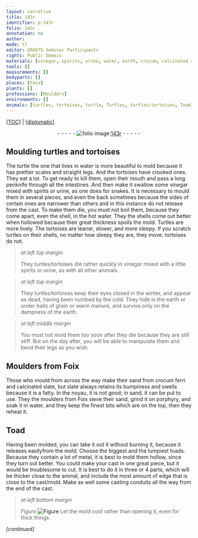 ```yaml
---
layout: narrative
title: 143r
identifier: p-143r
folio: 143r
annotation: no
author:
mode: tl
editor: GR8975 Seminar Participants
rights: Public Domain
materials: [vinegar, spirits, urine, water, earth, crocum, calcinated slate, slate, porphyry]
tools: []
measurements: []
bodyparts: []
places: [Foix]
plants: []
professions: [Moulders]
environments: []
animals: [turtles, tortoises, turtle, Turtles, turtles/tortoises, Toad, toads]
---
```


<p><a href="{{ site.baseurl }}/translation/">[TOC]</a> | <a href="{{ site.baseurl }}/texts/p-143r_tc/" target="_blank">[diplomatic]</a></p><div class="folio" align="center">- - - - - <a href="http://gallica.bnf.fr/ark:/12148/btv1b10500001g/f291.image" target="_blank"><img src="https://cu-mkp.github.io/2017-workshop-edition/assets/photo-icon.png" alt="folio image: " style="display:inline-block; margin-bottom:-3px;"/>143r</a> - - - - - </div>  
  

## Moulding <span class="al">turtles</span> and <span class="al">tortoises</span>

 
The <span class="al">turtle</span> <span class="sup">the one that lives in water</span> is more beautiful to mold because it has prettier scales and straight legs. And the <span class="al">tortoises</span> have crooked ones. They eat a lot. To get ready to kill them, open their mouth and pass a long penknife through all the intestines. And then make it swallow some <span class="m">vinegar</span> mixed with <span class="m">spirits</span> or <span class="m">urine</span>, as one does for snakes. It is necessary to mould them in several pieces, and even the back sometimes because the sides of certain ones are narrower than others and in this instance do not release <span class="sup">from the cast</span>. To make them die, you must not boil them, because they come apart, even the shell, in the hot <span class="m">water</span>. They <span class="sup">the shells</span> come out better <span class="sup">when</span> hollowed because their great thickness spoils the mold. <span class="al">Turtles</span> are more lively. The <span class="al">tortoises</span> are leaner, slower, and more sleepy. If you scratch <span class="al">turtles</span> on their shells, no matter how sleepy they are, they move; <span class="al">tortoises</span> do not.
 
> *at left top margin*
> 
> 
> They <span class="sup"><span class="al">turtles/tortoises</span></span> die rather quickly in <span class="m">vinegar</span> mixed with a little <span class="m">spirits</span> or <span class="m">urine</span>, as with all other animals.
 
> *at left top margin*
> 
> 
> They <span class="sup"><span class="al">turtles/tortoises</span></span> keep their eyes closed in the winter, and appear as dead, having been numbed by the cold. They hide in the earth or under balls of grain or warm manure, and survive only on the dampness of the <span class="m">earth</span>.
 
> *at left middle margin*
> 
> 
> You must not mold them too soon after they die because they are still stiff. But on the day after, you will be able to manipulate them and bend their legs as you wish.
 
 
  

## <span class="pro">Moulders</span> from <span class="pl">Foix</span>

 
Those who mould from across <span class="sup">the way</span> make their sand from <span class="m">crocum</span> ferri and <span class="m">calcinated slate</span>, but <span class="m">slate</span> always retains its bumpiness and swells because it is a fatty. In the noyau, it is not good; in sand, it can be put to use. They <span class="sup">the moulders from <span class="pl">Foix</span></span> sieve their sand, grind it on <span class="m">porphyry</span>, and soak it in <span class="m">water</span>, and they keep the finest bits which are on the top, then they reheat it.
 
 
  

## <span class="al">Toad</span>

 
Having been molded, you can take it out it without burning it, because it releases <span class="sup">easily</span>from the mold. Choose the biggest and the lumpiest <span class="sup"><span class="al">toads</span></span>. Because they contain a lot of metal, it is best to mold them hollow, since they turn out better. You could make your cast in one great piece, but it would be troublesome to cut. It is best to do it in three or 4 parts, which will be thicker close to the animal, and include the most amount of edge that is close to the cast/mold. Make as well some casting conduits all the way from the end <span class="sup">of the cast</span>.
 
> *at left bottom margin*
> 
> 
>  
> *Figure*
> <a href="https://drive.google.com/open?id=0B9-oNrvWdlO5cnJFVXFaRURaY3c" target="_blank"><img src="https://cu-mkp.github.io/GR8975-edition/assets/photo-icon.png" alt="Figure" style="display:inline-block; margin-bottom:-3px;"/></a>
 Let the mold cool rather than opening it, even for thick things.
 
*[continued]*
 
